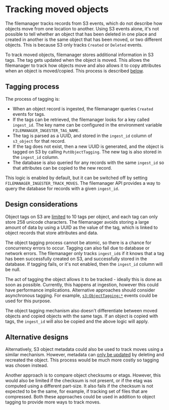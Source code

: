 # Tracking moved objects

The filemanager tracks records from S3 events, which do not describe how objects move from one location to another. Using
S3 events alone, it's not possible to tell whether an object that has been deleted in one place and created in another is
the same object that has been moved, or two different objects. This is because S3 only tracks `Created` or `Deleted`
events.

To track moved objects, filemanager stores additional information in S3 tags. The tag gets updated when the object
is moved. This allows the filemanager to track how objects move and also allows it to copy attributes when an object
is moved/copied. This process is described [below](#tagging-process).

## Tagging process

The process of tagging is:

- When an object record is ingested, the filemanager queries `Created` events for tags.
- If the tags can be retrieved, the filemanager looks for a key called `ingest_id`. The key name can be
  configured in the environment variable `FILEMANAGER_INGESTER_TAG_NAME`.
- The tag is parsed as a UUID, and stored in the `ingest_id` column of `s3_object` for that record.
- If the tag does not exist, then a new UUID is generated, and the object is tagged on S3 by calling `PutObjectTagging`.
  The new tag is also stored in the `ingest_id` column.
- The database is also queried for any records with the same `ingest_id` so that attributes can be copied to the new record.

This logic is enabled by default, but it can be switched off by setting `FILEMANAGER_INGESTER_TRACK_MOVES`. The filemanager
API provides a way to query the database for records with a given `ingest_id`.

## Design considerations

Object tags on S3 are [limited][s3-tagging] to 10 tags per object, and each tag can only store 258 unicode characters.
The filemanager avoids storing a large amount of data by using a UUID as the value of the tag, which is linked to object
records that store attributes and data.

The object tagging process cannot be atomic, so there is a chance for concurrency errors to occur. Tagging can also
fail due to database or network errors. The filemanager only tracks `ingest_id`s if it knows that a tag has been
successfully created on S3, and successfully stored in the database. If tagging fails, or it's not enabled, then the `ingest_id`
column will be null.

The act of tagging the object allows it to be tracked - ideally this is done as soon as possible. Currently, this happens
at ingestion, however this could have performance implications. Alternative approaches should consider asynchronous tagging.
For example, [`s3:ObjectTagging:*`][s3-tagging-event] events could be used for this purpose.

The object tagging mechanism also doesn't differentiate between moved objects and copied objects with the same tags.
If an object is copied with tags, the `ingest_id` will also be copied and the above logic will apply.

## Alternative designs

Alternatively, S3 object metadata could also be used to track moves using a similar mechanism. However, metadata can
[only be updated][s3-metadata] by deleting and recreated the object. This process would be much more costly so tagging
was chosen instead.

Another approach is to compare object checksums or etags. However, this would also be limited if the checksum is not present,
or if the etag was computed using a different part-size. It also fails if the checksum is not expected to be the same,
for example, if tracking set of files that are compressed. Both these approaches could be used in addition to object tagging
to provide more ways to track moves.

[s3-tagging]: https://docs.aws.amazon.com/AmazonS3/latest/userguide/object-tagging.html
[s3-tagging-event]: https://docs.aws.amazon.com/AmazonS3/latest/userguide/notification-how-to-event-types-and-destinations.html#supported-notification-event-types
[s3-metadata]: https://docs.aws.amazon.com/AmazonS3/latest/userguide/UsingMetadata.html
